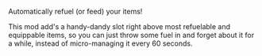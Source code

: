 Automatically refuel (or feed) your items!

This mod add's a handy-dandy slot right above most refuelable and equippable items, so you can just throw some fuel in and forget about it for a while, instead of micro-managing it every 60 seconds.
